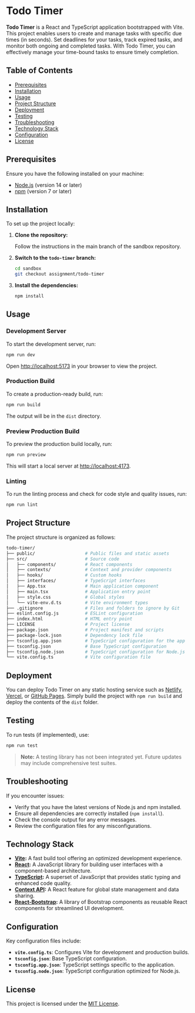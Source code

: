 # Todo Timer

**Todo Timer** is a React and TypeScript application bootstrapped with Vite. This project enables users to create and manage tasks with specific due times (in seconds). Set deadlines for your tasks, track expired tasks, and monitor both ongoing and completed tasks. With Todo Timer, you can effectively manage your time-bound tasks to ensure timely completion.

## Table of Contents

- [Prerequisites](#prerequisites)
- [Installation](#installation)
- [Usage](#usage)
- [Project Structure](#project-structure)
- [Deployment](#deployment)
- [Testing](#testing)
- [Troubleshooting](#troubleshooting)
- [Technology Stack](#technology-stack)
- [Configuration](#configuration)
- [License](#license)

## Prerequisites

Ensure you have the following installed on your machine:

- [Node.js](https://nodejs.org/) (version 14 or later)
- [npm](https://www.npmjs.com/) (version 7 or later)

## Installation

To set up the project locally:

1. **Clone the repository:**

   Follow the instructions in the main branch of the sandbox repository.

2. **Switch to the `todo-timer` branch:**

   ```bash
   cd sandbox
   git checkout assignment/todo-timer
   ```

3. **Install the dependencies:**

   ```bash
   npm install
   ```

## Usage

### Development Server

To start the development server, run:

```bash
npm run dev
```

Open [http://localhost:5173](http://localhost:5173) in your browser to view the project.

### Production Build

To create a production-ready build, run:

```bash
npm run build
```

The output will be in the `dist` directory.

### Preview Production Build

To preview the production build locally, run:

```bash
npm run preview
```

This will start a local server at [http://localhost:4173](http://localhost:4173).

### Linting

To run the linting process and check for code style and quality issues, run:

```bash
npm run lint
```

## Project Structure

The project structure is organized as follows:

```graphql
todo-timer/
├── public/                   # Public files and static assets
├── src/                      # Source code
│   ├── components/           # React components
│   ├── contexts/             # Context and provider components
│   ├── hooks/                # Custom hooks
│   ├── interfaces/           # TypeScript interfaces
│   ├── App.tsx               # Main application component
│   ├── main.tsx              # Application entry point
│   ├── style.css             # Global styles
│   └── vite-env.d.ts         # Vite environment types
├── .gitignore                # Files and folders to ignore by Git
├── eslint.config.js          # ESLint configuration
├── index.html                # HTML entry point
├── LICENSE                   # Project license
├── package.json              # Project manifest and scripts
├── package-lock.json         # Dependency lock file
├── tsconfig.app.json         # TypeScript configuration for the app
├── tsconfig.json             # Base TypeScript configuration
├── tsconfig.node.json        # TypeScript configuration for Node.js
└── vite.config.ts            # Vite configuration file
```

## Deployment

You can deploy Todo Timer on any static hosting service such as [Netlify](https://www.netlify.com/), [Vercel](https://vercel.com/), or [GitHub Pages](https://pages.github.com/). Simply build the project with `npm run build` and deploy the contents of the `dist` folder.

## Testing

To run tests (if implemented), use:

```bash
npm run test
```

> **Note:** A testing library has not been integrated yet. Future updates may include comprehensive test suites.

## Troubleshooting

If you encounter issues:

- Verify that you have the latest versions of Node.js and npm installed.
- Ensure all dependencies are correctly installed (`npm install`).
- Check the console output for any error messages.
- Review the configuration files for any misconfigurations.

## Technology Stack

- **[Vite](https://vitejs.dev/):** A fast build tool offering an optimized development experience.
- **[React](https://react.dev/):** A JavaScript library for building user interfaces with a component-based architecture.
- **[TypeScript](https://www.typescriptlang.org/):** A superset of JavaScript that provides static typing and enhanced code quality.
- **[Context API](https://react.dev/reference/react/createContext):** A React feature for global state management and data sharing.
- **[React-Bootstrap](https://react-bootstrap.github.io/):** A library of Bootstrap components as reusable React components for streamlined UI development.

## Configuration

Key configuration files include:

- **`vite.config.ts`**: Configures Vite for development and production builds.
- **`tsconfig.json`**: Base TypeScript configuration.
- **`tsconfig.app.json`**: TypeScript settings specific to the application.
- **`tsconfig.node.json`**: TypeScript configuration optimized for Node.js.

## License

This project is licensed under the [MIT License](./LICENSE).
